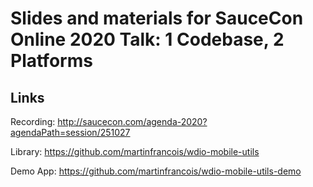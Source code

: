 # Slides and materials for SauceCon Online 2020 Talk: 1 Codebase, 2 Platforms

## Links
Recording: http://saucecon.com/agenda-2020?agendaPath=session/251027

Library: https://github.com/martinfrancois/wdio-mobile-utils

Demo App: https://github.com/martinfrancois/wdio-mobile-utils-demo
